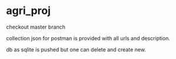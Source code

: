 # agri_proj

checkout master branch

collection json for postman is provided with all urls and description.

db as sqlite is pushed but one can delete and create new.

